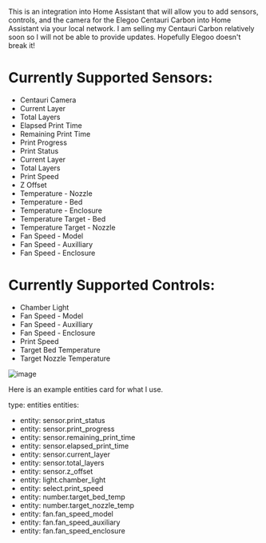 This is an integration into Home Assistant that will allow you to add sensors, controls, and the camera for the Elegoo Centauri Carbon into Home Assistant via your local network.
I am selling my Centauri Carbon relatively soon so I will not be able to provide updates. Hopefully Elegoo doesn't break it!

# **Currently Supported Sensors:**

- Centauri Camera
- Current Layer
- Total Layers
- Elapsed Print Time
- Remaining Print Time
- Print Progress
- Print Status
- Current Layer
- Total Layers
- Print Speed
- Z Offset
- Temperature - Nozzle
- Temperature - Bed
- Temperature - Enclosure
- Temperature Target - Bed
- Temperature Target - Nozzle
- Fan Speed - Model
- Fan Speed - Auxilliary
- Fan Speed - Enclosure

# **Currently Supported Controls:**

- Chamber Light
- Fan Speed - Model
- Fan Speed - Auxilliary
- Fan Speed - Enclosure
- Print Speed
- Target Bed Temperature
- Target Nozzle Temperature

![image](https://github.com/user-attachments/assets/35b886d5-1a51-46b8-921e-33a7854503e6)

Here is an example entities card for what I use.

type: entities
entities:
  - entity: sensor.print_status
  - entity: sensor.print_progress
  - entity: sensor.remaining_print_time
  - entity: sensor.elapsed_print_time
  - entity: sensor.current_layer
  - entity: sensor.total_layers
  - entity: sensor.z_offset
  - entity: light.chamber_light
  - entity: select.print_speed
  - entity: number.target_bed_temp
  - entity: number.target_nozzle_temp
  - entity: fan.fan_speed_model
  - entity: fan.fan_speed_auxiliary
  - entity: fan.fan_speed_enclosure
